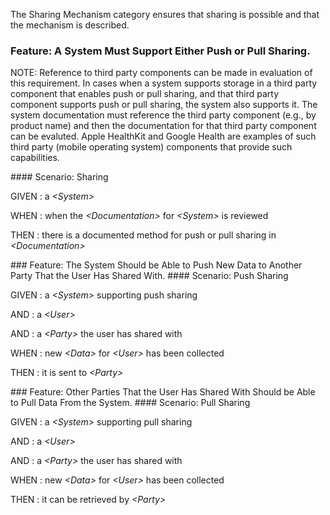 <!-- sharing_mechanism.md {% comment %}
*****************************************************************************************
*                            WARNING: DO NOT EDIT THIS FILE                             *
*                                                                                       *
* This file is generated by SUSHI. Any edits you make to this file will be overwritten. *
*                                                                                       *
* To change the contents of this file, edit the original source file at:                *
* ig-data\input\pagecontent\41_sharing_mechanism.md                                     *
*****************************************************************************************
{% endcomment %} -->
The Sharing Mechanism category ensures that sharing is possible and that the mechanism is described.
<span id='a-system-must-support-either-push-or-pull-sharing.'/>
### <span class='glyphicon text-success glyphicon-phone'/> <span class='glyphicon text-success glyphicon-cloud'/> Feature: A System Must Support Either Push or Pull Sharing.

NOTE: Reference to third party components can be made in evaluation of this requirement.
In cases when a system supports storage in a third party component that enables push or pull
sharing, and that third party component supports push or pull sharing, the system also supports it.  The
system documentation must reference the third party component (e.g., by product name) and
then the documentation for that third party component can be evaluted.  Apple HealthKit and
Google Health are examples of such third party (mobile operating system) components that
provide such capabilities.


<span id='sharing'/>
#### Scenario: Sharing


GIVEN
: a <i>&lt;System&gt;</i>

WHEN
: when the <i>&lt;Documentation&gt;</i> for <i>&lt;System&gt;</i> is reviewed

THEN
: there is a documented method for push or pull sharing in <i>&lt;Documentation&gt;</i>


<span id='the-system-should-be-able-to-push-new-data-to-another-party-that-the-user-has-shared-with.'/>
### <span class='glyphicon text-info glyphicon-phone'/> <span class='glyphicon text-info glyphicon-cloud'/> Feature: The System Should be Able to Push New Data to Another Party That the User Has Shared With.


<span id='push-sharing'/>
#### Scenario: Push Sharing


GIVEN
: a <i>&lt;System&gt;</i> supporting push sharing

   AND
   : a <i>&lt;User&gt;</i>

   AND
   : a <i>&lt;Party&gt;</i> the user has shared with

WHEN
: new <i>&lt;Data&gt;</i> for <i>&lt;User&gt;</i> has been collected

THEN
: it is sent to <i>&lt;Party&gt;</i>


<span id='other-parties-that-the-user-has-shared-with-should-be-able-to-pull-data-from-the-system.'/>
### <span class='glyphicon text-info glyphicon-phone'/> <span class='glyphicon text-info glyphicon-cloud'/> Feature: Other Parties That the User Has Shared With Should be Able to Pull Data From the System.


<span id='pull-sharing'/>
#### Scenario: Pull Sharing


GIVEN
: a <i>&lt;System&gt;</i> supporting pull sharing

   AND
   : a <i>&lt;User&gt;</i>

   AND
   : a <i>&lt;Party&gt;</i> the user has shared with

WHEN
: new <i>&lt;Data&gt;</i> for <i>&lt;User&gt;</i> has been collected

THEN
: it can be retrieved by <i>&lt;Party&gt;</i>

